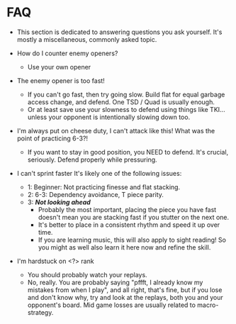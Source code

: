 # FAQ
- This section is dedicated to answering questions you ask yourself. It's mostly a miscellaneous, commonly asked topic.

- How do I counter enemy openers?
    - Use your own opener

- The enemy opener is too fast!
    - If you can't go fast, then try going slow. Build flat for equal garbage access change, and defend. One TSD / Quad is usually enough.
    - Or at least save use your slowness to defend using things like TKI... unless your opponent is intentionally slowing down too.

- I'm always put on cheese duty, I can't attack like this! What was the point of practicing 6-3?!
    - If you want to stay in good position, you NEED to defend. It's crucial, seriously. Defend properly while pressuring.

- I can't sprint faster
    It's likely one of the following issues:
    - 1: Beginner: Not practicing finesse and flat stacking.
    - 2: 6-3: Dependency avoidance, T piece parity.
    - 3: ***Not looking ahead***
        - Probably the most important, placing the piece you have fast doesn't mean you are stacking fast if you stutter on the next one.
        - It's better to place in a consistent rhythm and speed it up over time.
        - If you are learning music, this will also apply to sight reading! So you might as well also learn it here now and refine the skill.

- I'm hardstuck on \<?\> rank
    - You should probably watch your replays.
    - No, really. You are probably saying "pffft, I already know my mistakes from when I play", and all right, that's fine, but if you lose and don't know why, try and look at the replays, both you and your opponent's board. Mid game losses are usually related to macro-strategy.
